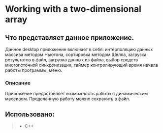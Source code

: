 # Working with a two-dimensional array
## Что представляет данное приложение.
Данное desktop приложение включает в себя: интерполяцию данных массива методом Ньютона,
cортировка методом Шелла, загрузка результатов в файл, загрузка данных из файла, выбор средств многопоточной синхронизации, таймер контролирующий время начала работы программы, меню.
### Описание 
Приложение предастовляет возможность работы с динамическим массивом.
Проделанную работу можно сохранить в файл.

## Использовано:
> * С++

